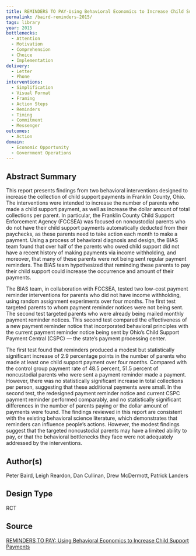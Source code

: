 ```yaml
---
title: REMINDERS TO PAY-Using Behavioral Economics to Increase Child Support Payments
permalink: /baird-reminders-2015/
tags: library 
year: 2015
bottlenecks: 
  - Attention 
  - Motivation
  - Comprehension 
  - Choice 
  - Implementation
delivery: 
  - Letter 
  - Phone 
interventions: 
  - Simplification 
  - Visual Format 
  - Framing 
  - Action Steps 
  - Reminders 
  - Timing 
  - Commitment 
  - Messenger 
outcomes: 
  - Action 
domain: 
  - Economic Opportunity
  - Government Operations
---
```

## Abstract Summary

This report presents findings from two behavioral interventions designed to
increase the collection of child support payments in Franklin County, Ohio. The
interventions were intended to increase the number of parents who made a child
support payment, as well as increase the dollar amount of total collections per
parent. In particular, the Franklin County Child Support Enforcement Agency
(FCCSEA) was focused on noncustodial parents who do not have their child support
payments automatically deducted from their paychecks, as these parents
need to take action each month to make a payment. Using a process of behavioral
diagnosis and design, the BIAS team found that over half of the parents who
owed child support did not have a recent history of making payments via income
withholding, and moreover, that many of these parents were not being sent
regular payment reminders. The BIAS team hypothesized that reminding these
parents to pay their child support could increase the occurrence and amount of
their payments.

The BIAS team, in collaboration with FCCSEA, tested two low-cost payment
reminder interventions for parents who did not have income withholding,
using random assignment experiments over four months. The first test targeted
parents to whom payment reminder notices were not being sent. The second
test targeted parents who were already being mailed monthly payment reminder
notices. This second test compared the effectiveness of a new payment reminder
notice that incorporated behavioral principles with the current payment reminder
notice being sent by Ohio’s Child Support Payment Central (CSPC) — the
state’s payment processing center.

The first test found that reminders produced a modest but statistically significant
increase of 2.9 percentage points in the number of parents who made at
least one child support payment over four months. Compared with the control
group payment rate of 48.5 percent, 51.5 percent of noncustodial parents who
were sent a payment reminder made a payment. However, there was no statistically
significant increase in total collections per person, suggesting that these
additional payments were small. In the second test, the redesigned payment
reminder notice and current CSPC payment reminder performed comparably,
and no statistically significant differences in the number of parents paying or the
dollar amount of payments were found. The findings reviewed in this report are
consistent with the existing behavioral science literature, which demonstrates
that reminders can influence people’s actions. However, the modest findings
suggest that the targeted noncustodial parents may have a limited ability to pay,
or that the behavioral bottlenecks they face were not adequately addressed by
the interventions.

## Author(s)

Peter Baird, Leigh Reardon, Dan Cullinan, Drew McDermott, Patrick Landers

## Design Type

RCT

## Source

<a href="https://www.mdrc.org/sites/default/files/BIAS_Ohio-Franklin_County_2015_FR.pdf">REMINDERS TO PAY: Using Behavioral Economics to Increase Child Support Payments</a>
